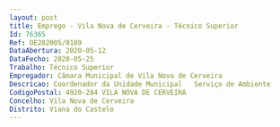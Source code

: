```yaml
--- 
layout: post
title: Emprego - Vila Nova de Cerveira - Técnico Superior
Id: 76365
Ref: OE202005/0189
DataAbertura: 2020-05-12
DataFecho: 2020-05-25
Trabalho: Técnico Superior
Empregador: Câmara Municipal de Vila Nova de Cerveira
Descricao: Coordenador da Unidade Municipal   Serviço de Ambiente
CodigoPostal: 4920-284 VILA NOVA DE CERVEIRA
Concelho: Vila Nova de Cerveira
Distrito: Viana do Castelo
--- 
```

